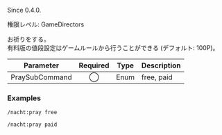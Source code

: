 Since 0.4.0.

権限レベル: GameDirectors

お祈りをする。  
有料版の値段設定はゲームルールから行うことができる (デフォルト: 100P)。

| Parameter      | Required | Type | Description |
| -------------- | :------: | ---- | ----------- |
| PraySubCommand |    ◯     | Enum | free, paid  |

### Examples

```
/nacht:pray free
```

```
/nacht:pray paid
```
